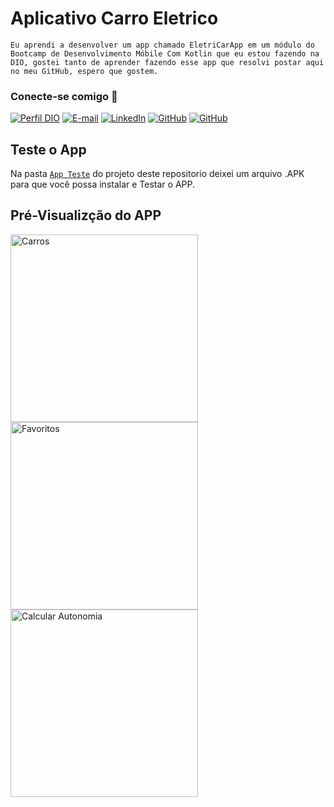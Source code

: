 # Aplicativo Carro Eletrico 

```Eu aprendi a desenvolver um app chamado EletriCarApp em um módulo do Bootcamp de Desenvolvimento Móbile Com Kotlin que eu estou fazendo na DIO, gostei tanto de aprender fazendo esse app que resolvi postar aqui no meu GitHub, espero que gostem.```

### Conecte-se comigo 📲
[![Perfil DIO](https://img.shields.io/badge/-Meu%20Perfil%20na%20DIO-30A3DC?style=for-the-badge)](https://web.dio.me/users/Gabriel_Henrique)
[![E-mail](https://img.shields.io/badge/-Email-000?style=for-the-badge&logo=microsoft-outlook&logoColor=E94D5F)](mailto:gabrielhenrique.h360@gmail.com)
[![LinkedIn](https://img.shields.io/badge/-LinkedIn-000?style=for-the-badge&logo=linkedin&logoColor=30A3DC)](www.linkedin.com/in/gabrielh360)
[![GitHub](https://img.shields.io/badge/GitHub-000?style=for-the-badge&logo=github&logoColor=FFFFFF)](https://github.com/Gabrielh360)
[![GitHub](https://img.shields.io/badge/Bielzinh360-000?style=for-the-badge&logo=instagram)](https://instagram.com/bielzinh360?utm_source=qr&igshid=MzNlNGNkZWQ4Mg%3D%3D)

## Teste o App
Na pasta [`App Teste`](https://github.com/Gabrielh360/eletric_car-app/tree/main/App%20Teste) do projeto deste repositorio deixei um arquivo .APK para que você possa instalar e Testar o APP.

## Pré-Visualizção do APP
<img height="300px" src="https://github.com/Gabrielh360/meu_primeiro_app/assets/91648449/d202bbf5-d21f-440e-b042-52c70cab64c5" alt="Carros">
<img height="300px" src="https://github.com/Gabrielh360/meu_primeiro_app/assets/91648449/53155a2a-1771-4205-9abb-cd66a71c5547" alt="Favoritos">
<img height="300px" src="https://github.com/Gabrielh360/meu_primeiro_app/assets/91648449/c82c681c-bc0d-40a7-b060-b22962768a86" alt="Calcular Autonomia">
